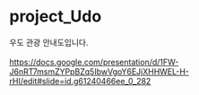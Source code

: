 # project_Udo
우도 관광 안내도입니다. <br><br>
https://docs.google.com/presentation/d/1FW-J6nRT7msmZYPpBZq5IbwVgoY6EJjXHHWEL-H-rHI/edit#slide=id.g61240466ee_0_282
